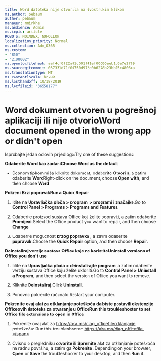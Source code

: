 ```yaml
---
title: Word datoteka nije otvorila na dvostrukim klikom
ms.author: pebaum
author: pebaum
manager: mnirkhe
ms.audience: Admin
ms.topic: article
ROBOTS: NOINDEX, NOFOLLOW
localization_priority: Normal
ms.collection: Adm_O365
ms.custom:
- "850"
- "2100002"
ms.openlocfilehash: aaf4cf8f22a81c601f41ef00080aeb1d8a7e2789
ms.sourcegitcommit: 037331d71f06750d972c0b6278b23bb15c4806ca
ms.translationtype: MT
ms.contentlocale: hr-HR
ms.lasthandoff: 10/18/2019
ms.locfileid: "36558177"
---
```

# <a name="word-document-opened-in-the-wrong-app-or-didnt-open"></a><span data-ttu-id="41637-102">Word dokument otvoren u pogrešnoj aplikaciji ili nije otvorio</span><span class="sxs-lookup"><span data-stu-id="41637-102">Word document opened in the wrong app or didn't open</span></span>

<span data-ttu-id="41637-103">Isprobajte jedan od ovih prijedloga:</span><span class="sxs-lookup"><span data-stu-id="41637-103">Try one of these suggestions:</span></span>

<span data-ttu-id="41637-104">**Odaberite Word kao zadani**</span><span class="sxs-lookup"><span data-stu-id="41637-104">**Choose Word as the default**</span></span>

- <span data-ttu-id="41637-105">Desnom tipkom miša kliknite dokument, odaberite **Otvori s**, a zatim odaberite **Word**</span><span class="sxs-lookup"><span data-stu-id="41637-105">Right-click on the document, choose **Open with**, and then choose **Word**</span></span>

<span data-ttu-id="41637-106">**Pokreni Brzi popravak**</span><span class="sxs-lookup"><span data-stu-id="41637-106">**Run a Quick Repair**</span></span>

1. <span data-ttu-id="41637-107">Idite na **Upravljačka ploča > programi > programi i značajke**.</span><span class="sxs-lookup"><span data-stu-id="41637-107">Go to **Control Panel > Programs > Programs and Features**.</span></span>

2. <span data-ttu-id="41637-108">Odaberite proizvod sustava Office koji želite popraviti, a zatim odaberite **Promijeni**.</span><span class="sxs-lookup"><span data-stu-id="41637-108">Select the Office product you want to repair, and then choose **Change**.</span></span>

3. <span data-ttu-id="41637-109">Odaberite mogućnost **brzog popravka** , a zatim odaberite **popravak**.</span><span class="sxs-lookup"><span data-stu-id="41637-109">Choose the **Quick Repair** option, and then choose **Repair**.</span></span>

<span data-ttu-id="41637-110">**Deinstaliraj verzije sustava Office koje ne koristite**</span><span class="sxs-lookup"><span data-stu-id="41637-110">**Uninstall versions of Office you don't use**</span></span>

1. <span data-ttu-id="41637-111">Idite na **Upravljačka ploča > deinstalirajte program**, a zatim odaberite verziju sustava Office koju želite ukloniti.</span><span class="sxs-lookup"><span data-stu-id="41637-111">Go to **Control Panel > Uninstall a Program**, and then select the version of Office you want to remove.</span></span>

2. <span data-ttu-id="41637-112">Kliknite **Deinstaliraj**.</span><span class="sxs-lookup"><span data-stu-id="41637-112">Click **Uninstall**.</span></span>

3. <span data-ttu-id="41637-113">Ponovno pokrenite računalo.</span><span class="sxs-lookup"><span data-stu-id="41637-113">Restart your computer.</span></span>

<span data-ttu-id="41637-114">**Pokrenite ovaj alat za otklanjanje poteškoća da biste postavili ekstenzije Officeovih datoteka za otvaranje u Office**</span><span class="sxs-lookup"><span data-stu-id="41637-114">**Run this troubleshooter to set Office file extensions to open in Office**</span></span>

1. <span data-ttu-id="41637-115">Pokrenite ovaj alat za https://aka.ms/diag_officefileotklanjanje poteškoća:.</span><span class="sxs-lookup"><span data-stu-id="41637-115">Run this troubleshooter: https://aka.ms/diag_officefile.</span></span>

2. <span data-ttu-id="41637-116">Ovisno o pregledniku **otvorite** ili **Spremite** alat za otklanjanje poteškoća na radnu površinu, a zatim ga **Pokrenite** .</span><span class="sxs-lookup"><span data-stu-id="41637-116">Depending on your browser, **Open** or **Save** the troubleshooter to your desktop, and then **Run** it.</span></span>
